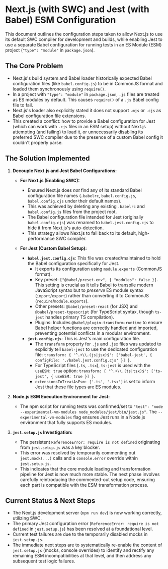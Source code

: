 # Next.js (with SWC) and Jest (with Babel) ESM Configuration

This document outlines the configuration steps taken to allow Next.js to use its default SWC compiler for development and builds, while enabling Jest to use a separate Babel configuration for running tests in an ES Module (ESM) project (`"type": "module"` in `package.json`).

## The Core Problem

- Next.js's build system and Babel loader historically expected Babel configuration files (like `babel.config.js`) to be in CommonJS format and loaded them synchronously using `require()`.
- In a project with `"type": "module"` in `package.json`, `.js` files are treated as ES modules by default. This causes `require()` of a `.js` Babel config file to fail.
- Next.js's loader also explicitly stated it does not support `.mjs` or `.cjs` as Babel configuration file extensions.
- This created a conflict: how to provide a Babel configuration for Jest (which can work with `.cjs` files in an ESM setup) without Next.js attempting (and failing) to load it, or unnecessarily disabling its preferred SWC compiler due to the presence of a custom Babel config it couldn't properly parse.

## The Solution Implemented

1.  **Decouple Next.js and Jest Babel Configurations:**
    *   **For Next.js (Enabling SWC):**
        *   Ensured Next.js does *not* find any of its standard Babel configuration file names (`.babelrc`, `babel.config.js`, `babel.config.cjs` under their default names).
        *   This was achieved by deleting any existing `.babelrc` and `babel.config.js` files from the project root.
        *   The Babel configuration file intended for Jest (originally `babel.config.cjs`) was renamed to `babel.jest.config.cjs` to hide it from Next.js's auto-detection.
        *   This strategy allows Next.js to fall back to its default, high-performance SWC compiler.

    *   **For Jest (Custom Babel Setup):**
        *   **`babel.jest.config.cjs`**: This file was created/maintained to hold the Babel configuration specifically for Jest.
            *   It exports its configuration using `module.exports` (CommonJS format).
            *   Key preset: `["@babel/preset-env", { "modules": false }]`. This setting is crucial as it tells Babel to transpile modern JavaScript syntax but to *preserve* ES module syntax (`import`/`export`) rather than converting it to CommonJS (`require`/`module.exports`).
            *   Other presets: `@babel/preset-react` (for JSX) and `@babel/preset-typescript` (for TypeScript syntax, though `ts-jest` handles primary TS compilation).
            *   Plugins: Includes `@babel/plugin-transform-runtime` to ensure Babel helper functions are correctly handled and imported, preventing potential conflicts in a modular environment.
        *   **`jest.config.cjs`**: This is Jest's main configuration file.
            *   The `transform` property for `.js` and `.jsx` files was updated to explicitly tell `babel-jest` to use the dedicated configuration file: `transform: { '^.+\\.(js|jsx)$': ['babel-jest', { configFile: './babel.jest.config.cjs' }] }`.
            *   For TypeScript files (`.ts`, `.tsx`), `ts-jest` is used with the `useESM: true` option: `transform: { '^.+\\.(ts|tsx)$': ['ts-jest', { useESM: true }] }`.
            *   `extensionsToTreatAsEsm: ['.ts', '.tsx']` is set to inform Jest that these file types are ES modules.

2.  **Node.js ESM Execution Environment for Jest:**
    *   The npm script for running tests was confirmed/set to `"test": "node --experimental-vm-modules node_modules/jest/bin/jest.js"`. The `--experimental-vm-modules` flag ensures Jest runs in a Node.js environment that fully supports ES modules.

3.  **`jest.setup.js` Investigation:**
    *   The persistent `ReferenceError: require is not defined` originating from `jest.setup.js` was a key blocker.
    *   This error was resolved by temporarily commenting out `jest.mock(...)` calls and a `console.error` override within `jest.setup.js`.
    *   This indicates that the core module loading and transformation pipeline for Jest is now much more stable. The next phase involves carefully reintroducing the commented-out setup code, ensuring each part is compatible with the ESM transformation process.

## Current Status & Next Steps

- The Next.js development server (`npm run dev`) is now working correctly, utilizing SWC.
- The primary Jest configuration error (`ReferenceError: require is not defined` in `jest.setup.js`) has been resolved at a foundational level.
- Current test failures are due to the temporarily disabled mocks in `jest.setup.js`.
- The immediate next steps are to systematically re-enable the content of `jest.setup.js` (mocks, console overrides) to identify and rectify any remaining ESM incompatibilities at that level, and then address any subsequent test logic failures.
